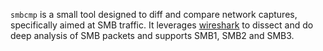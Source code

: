 `smbcmp` is a small tool designed to diff and compare network
captures, specifically aimed at SMB traffic. It leverages
[wireshark](https://wireshark.org) to dissect and do deep analysis of
SMB packets and supports SMB1, SMB2 and SMB3.
